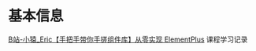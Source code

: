 # 基本信息
[B站-小猿_Eric【手把手带你手搓组件库】从零实现 ElementPlus](https://www.bilibili.com/video/BV1wT42117jd/?vd_source=7fee6293ae24ceba5b131673b941b017) 课程学习记录

